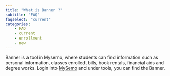 ```yaml
---
title: "What is Banner ?"
subtitle: "FAQ"
faqselect: "current"
categories:
    - FAQ
    - current
    - enrollment
    - new
---
```

Banner is a tool in Mysemo,  where students can find information such as personal information, classes enrolled, bills, book rentals, financial aids and degree works.
Login into <a href="https://my.semo.edu/dashboard" target="blank">MySemo</a> and under tools, you can find the Banner.